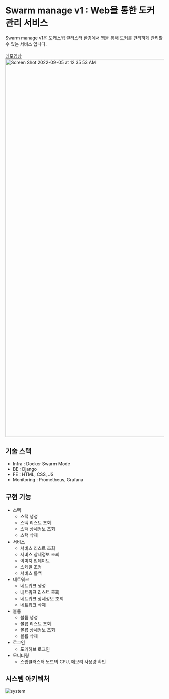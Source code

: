 # Swarm manage v1 : Web을 통한 도커 관리 서비스
Swarm manage v1은 도커스웜 클러스터 환경에서 웹을 통해 도커를 편리하게 관리할 수 있는 서비스 입니다. <br/>  
[데모영상](https://youtu.be/SJI4mX-b7ug)<br/>
<img width="1198" alt="Screen Shot 2022-09-05 at 12 35 53 AM" src="https://user-images.githubusercontent.com/96777428/208294265-7e7eb892-bcc7-4172-a6e3-6c80ba946bbf.png">

## 기술 스택
- Infra : Docker Swarm Mode
- BE : Django
- FE : HTML, CSS, JS
- Monitoring : Prometheus, Grafana

## 구현 기능
- 스택
  * 스택 생성
  + 스택 리스트 조회
  + 스택 상세정보 조회
  + 스택 삭제
- 서비스
  * 서비스 리스트 조회
  + 서비스 상세정보 조회
  + 이미지 업데이트
  + 스케일 조정
  + 서비스 롤백
- 네트워크
  * 네트워크 생성
  + 네트워크 리스트 조회
  + 네트워크 상세정보 조회
  + 네트워크 삭제
- 볼륨
  * 볼륨 생성
  + 볼륨 리스트 조회
  + 볼륨 상세정보 조회
  + 볼륨 삭제
- 로그인
  * 도커허브 로그인
- 모니터링
  * 스웜클러스터 노드의 CPU, 메모리 사용량 확인
  
## 시스템 아키텍처
![system]()

